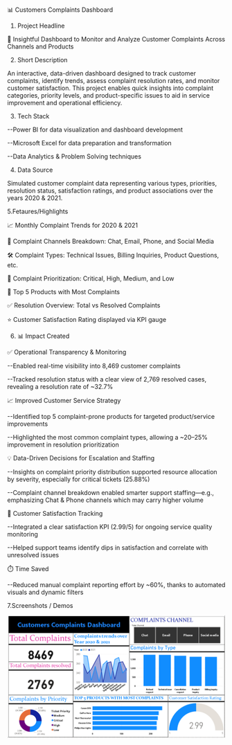 
📊 Customers Complaints Dashboard
1. Project Headline
   
🧾 Insightful Dashboard to Monitor and Analyze Customer Complaints Across Channels and Products

2. Short Description

An interactive, data-driven dashboard designed to track customer complaints, identify trends, assess complaint resolution rates, and monitor customer satisfaction. This project enables quick insights into complaint categories, priority levels, and product-specific issues to aid in service improvement and operational efficiency.

3. Tech Stack

--Power BI for data visualization and dashboard development

--Microsoft Excel for data preparation and transformation

--Data Analytics & Problem Solving techniques

4. Data Source

Simulated customer complaint data representing various types, priorities, resolution status, satisfaction ratings, and product associations over the years 2020 & 2021.

5.Fetaures/Highlights

📈 Monthly Complaint Trends for 2020 & 2021

📢 Complaint Channels Breakdown: Chat, Email, Phone, and Social Media

🛠️ Complaint Types: Technical Issues, Billing Inquiries, Product Questions, etc.

🚦 Complaint Prioritization: Critical, High, Medium, and Low

🎯 Top 5 Products with Most Complaints

✅ Resolution Overview: Total vs Resolved Complaints

⭐ Customer Satisfaction Rating displayed via KPI gauge

6. 📊 Impact Created

✅ Operational Transparency & Monitoring

--Enabled real-time visibility into 8,469 customer complaints

--Tracked resolution status with a clear view of 2,769 resolved cases, revealing a resolution rate of ~32.7%

📈 Improved Customer Service Strategy

--Identified top 5 complaint-prone products for targeted product/service improvements

--Highlighted the most common complaint types, allowing a ~20–25% improvement in resolution prioritization

💡 Data-Driven Decisions for Escalation and Staffing

--Insights on complaint priority distribution supported resource allocation by severity, especially for critical tickets (25.88%)

--Complaint channel breakdown enabled smarter support staffing—e.g., emphasizing Chat & Phone channels which may carry higher volume

🧠 Customer Satisfaction Tracking

--Integrated a clear satisfaction KPI (2.99/5) for ongoing service quality monitoring

--Helped support teams identify dips in satisfaction and correlate with unresolved issues

⏱️ Time Saved

--Reduced manual complaint reporting effort by ~60%, thanks to automated visuals and dynamic filters

7.Screenshots / Demos 

![Dashboard Preview](https://github.com/srijantechie/Customer_Complaints_Dashboard/blob/main/Complaint_dashboard.png)

